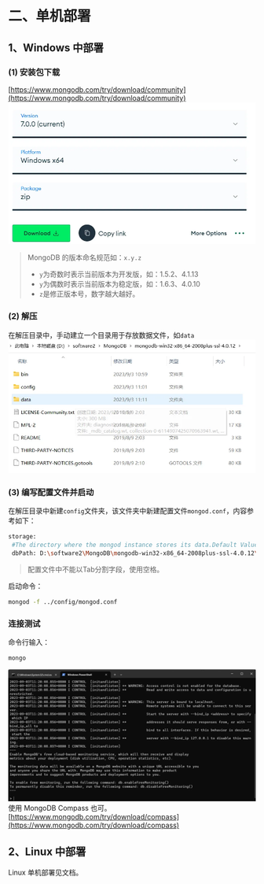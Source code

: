 # 二、单机部署

## 1、Windows 中部署

### (1) 安装包下载

[https://www.mongodb.com/try/download/community](https://www.mongodb.com/try/download/community)
![image.png](/images/dev/middleware/mongo/installer.png)

>  MongoDB 的版本命名规范如：`x.y.z`
>
>  - `y`为奇数时表示当前版本为开发版，如：1.5.2、4.1.13
>  - `y`为偶数时表示当前版本为稳定版，如：1.6.3、4.0.10
>  - `z`是修正版本号，数字越大越好。

### (2) 解压

在解压目录中，手动建立一个目录用于存放数据文件，如`data`
![image.png](/images/dev/middleware/mongo/unzip.png)

### (3) 编写配置文件并启动

在解压目录中新建`config`文件夹，该文件夹中新建配置文件`mongod.conf`，内容参考如下：

```bash
storage:
 #The directory where the mongod instance stores its data.Default Value is "\data\db" on Windows.
 dbPath: D:\software2\MongoDB\mongodb-win32-x86_64-2008plus-ssl-4.0.12\data
```

> 配置文件中不能以Tab分割字段，使用空格。

启动命令：

```bash
mongod -f ../config/mongod.conf
```

### 连接测试

命令行输入：

```bash
mongo
```

![image.png](/images/dev/middleware/mongo/2-connect.png)
使用 MongoDB Compass 也可。[https://www.mongodb.com/try/download/compass](https://www.mongodb.com/try/download/compass)

## 2、Linux 中部署

Linux 单机部署见文档。
